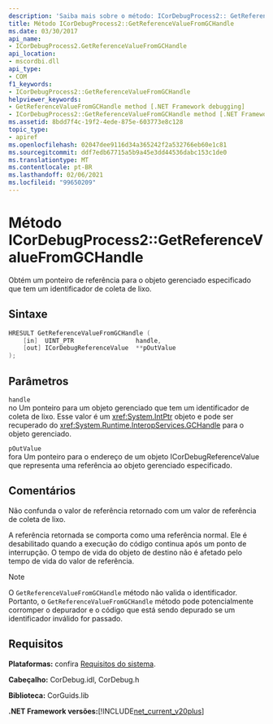 ```yaml
---
description: 'Saiba mais sobre o método: ICorDebugProcess2:: GetReferenceValueFromGCHandle'
title: Método ICorDebugProcess2::GetReferenceValueFromGCHandle
ms.date: 03/30/2017
api_name:
- ICorDebugProcess2.GetReferenceValueFromGCHandle
api_location:
- mscordbi.dll
api_type:
- COM
f1_keywords:
- ICorDebugProcess2::GetReferenceValueFromGCHandle
helpviewer_keywords:
- GetReferenceValueFromGCHandle method [.NET Framework debugging]
- ICorDebugProcess2::GetReferenceValueFromGCHandle method [.NET Framework debugging]
ms.assetid: 8bdd7f4c-19f2-4ede-875e-603773e8c128
topic_type:
- apiref
ms.openlocfilehash: 02047dee9116d34a365242f2a532766eb60e1c81
ms.sourcegitcommit: ddf7edb67715a5b9a45e3dd44536dabc153c1de0
ms.translationtype: MT
ms.contentlocale: pt-BR
ms.lasthandoff: 02/06/2021
ms.locfileid: "99650209"
---
```

# <a name="icordebugprocess2getreferencevaluefromgchandle-method"></a>Método ICorDebugProcess2::GetReferenceValueFromGCHandle

Obtém um ponteiro de referência para o objeto gerenciado especificado que tem um identificador de coleta de lixo.  
  
## <a name="syntax"></a>Sintaxe  
  
```cpp  
HRESULT GetReferenceValueFromGCHandle (  
    [in]  UINT_PTR                 handle,  
    [out] ICorDebugReferenceValue  **pOutValue  
);  
```  
  
## <a name="parameters"></a>Parâmetros  

 `handle`  
 no Um ponteiro para um objeto gerenciado que tem um identificador de coleta de lixo. Esse valor é um <xref:System.IntPtr> objeto e pode ser recuperado do <xref:System.Runtime.InteropServices.GCHandle> para o objeto gerenciado.  
  
 `pOutValue`  
 fora Um ponteiro para o endereço de um objeto ICorDebugReferenceValue que representa uma referência ao objeto gerenciado especificado.  
  
## <a name="remarks"></a>Comentários  

 Não confunda o valor de referência retornado com um valor de referência de coleta de lixo.  
  
 A referência retornada se comporta como uma referência normal. Ele é desabilitado quando a execução do código continua após um ponto de interrupção. O tempo de vida do objeto de destino não é afetado pelo tempo de vida do valor de referência.  
  
> [!NOTE]
> O `GetReferenceValueFromGCHandle` método não valida o identificador. Portanto, o `GetReferenceValueFromGCHandle` método pode potencialmente corromper o depurador e o código que está sendo depurado se um identificador inválido for passado.  
  
## <a name="requirements"></a>Requisitos  

 **Plataformas:** confira [Requisitos do sistema](../../get-started/system-requirements.md).  
  
 **Cabeçalho:** CorDebug.idl, CorDebug.h  
  
 **Biblioteca:** CorGuids.lib  
  
 **.NET Framework versões:**[!INCLUDE[net_current_v20plus](../../../../includes/net-current-v20plus-md.md)]
